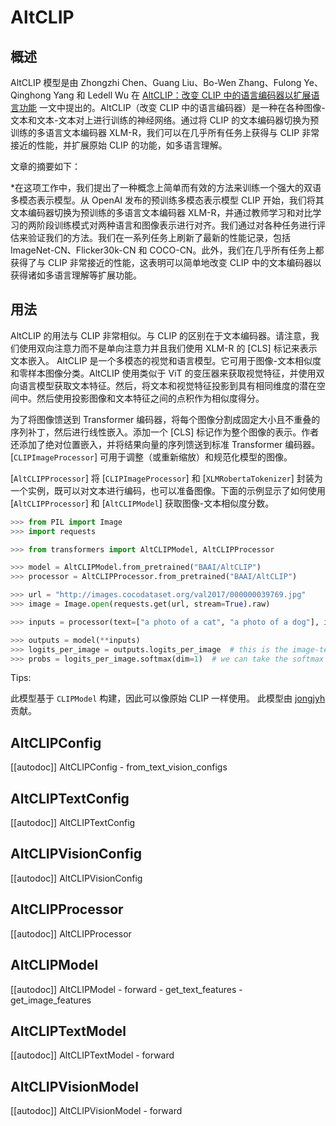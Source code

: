 <!--版权所有 2022 年 HuggingFace 团队。保留所有权利。
根据 Apache 许可证第 2.0 版（“许可证”）获得许可；除非符合许可证，否则您不得使用此文件。您可以在以下位置获取许可证的副本
http://www.apache.org/licenses/LICENSE-2.0
除非适用法律要求或书面同意，根据许可证分发的软件是基于“按原样” BASIS，不附带任何形式的担保或条件。有关许可证的特定语言的权限和限制，请参阅许可证。
⚠️请注意，此文件是 Markdown 格式，但包含了我们的文档构建器（类似于 MDX）的特定语法，可能无法在您的 Markdown 查看器中正确渲染。
-->
# AltCLIP

## 概述

AltCLIP 模型是由 Zhongzhi Chen、Guang Liu、Bo-Wen Zhang、Fulong Ye、Qinghong Yang 和 Ledell Wu 在 [AltCLIP：改变 CLIP 中的语言编码器以扩展语言功能](https://arxiv.org/abs/2211.06679v2) 一文中提出的。AltCLIP（改变 CLIP 中的语言编码器）是一种在各种图像-文本和文本-文本对上进行训练的神经网络。通过将 CLIP 的文本编码器切换为预训练的多语言文本编码器 XLM-R，我们可以在几乎所有任务上获得与 CLIP 非常接近的性能，并扩展原始 CLIP 的功能，如多语言理解。

文章的摘要如下：

*在这项工作中，我们提出了一种概念上简单而有效的方法来训练一个强大的双语多模态表示模型。从 OpenAI 发布的预训练多模态表示模型 CLIP 开始，我们将其文本编码器切换为预训练的多语言文本编码器 XLM-R，并通过教师学习和对比学习的两阶段训练模式对两种语言和图像表示进行对齐。我们通过对各种任务进行评估来验证我们的方法。我们在一系列任务上刷新了最新的性能记录，包括 ImageNet-CN、Flicker30k-CN 和 COCO-CN。此外，我们在几乎所有任务上都获得了与 CLIP 非常接近的性能，这表明可以简单地改变 CLIP 中的文本编码器以获得诸如多语言理解等扩展功能。

## 用法

AltCLIP 的用法与 CLIP 非常相似。与 CLIP 的区别在于文本编码器。请注意，我们使用双向注意力而不是单向注意力并且我们使用 XLM-R 的 [CLS] 标记来表示文本嵌入。
AltCLIP 是一个多模态的视觉和语言模型。它可用于图像-文本相似度和零样本图像分类。AltCLIP 使用类似于 ViT 的变压器来获取视觉特征，并使用双向语言模型获取文本特征。然后，将文本和视觉特征投影到具有相同维度的潜在空间中。然后使用投影图像和文本特征之间的点积作为相似度得分。

为了将图像馈送到 Transformer 编码器，将每个图像分割成固定大小且不重叠的序列补丁，然后进行线性嵌入。添加一个 [CLS] 标记作为整个图像的表示。作者还添加了绝对位置嵌入，并将结果向量的序列馈送到标准 Transformer 编码器。[`CLIPImageProcessor`] 可用于调整（或重新缩放）和规范化模型的图像。

[`AltCLIPProcessor`] 将 [`CLIPImageProcessor`] 和 [`XLMRobertaTokenizer`] 封装为一个实例，既可以对文本进行编码，也可以准备图像。下面的示例显示了如何使用 [`AltCLIPProcessor`] 和 [`AltCLIPModel`] 获取图像-文本相似度分数。

```python
>>> from PIL import Image
>>> import requests

>>> from transformers import AltCLIPModel, AltCLIPProcessor

>>> model = AltCLIPModel.from_pretrained("BAAI/AltCLIP")
>>> processor = AltCLIPProcessor.from_pretrained("BAAI/AltCLIP")

>>> url = "http://images.cocodataset.org/val2017/000000039769.jpg"
>>> image = Image.open(requests.get(url, stream=True).raw)

>>> inputs = processor(text=["a photo of a cat", "a photo of a dog"], images=image, return_tensors="pt", padding=True)

>>> outputs = model(**inputs)
>>> logits_per_image = outputs.logits_per_image  # this is the image-text similarity score
>>> probs = logits_per_image.softmax(dim=1)  # we can take the softmax to get the label probabilities
```

Tips:

此模型基于 `CLIPModel` 构建，因此可以像原始 CLIP 一样使用。
此模型由 [jongjyh](https://huggingface.co/jongjyh) 贡献。
## AltCLIPConfig
[[autodoc]] AltCLIPConfig
    - from_text_vision_configs
## AltCLIPTextConfig
[[autodoc]] AltCLIPTextConfig
## AltCLIPVisionConfig
[[autodoc]] AltCLIPVisionConfig
## AltCLIPProcessor
[[autodoc]] AltCLIPProcessor
## AltCLIPModel
[[autodoc]] AltCLIPModel
    - forward
    - get_text_features
    - get_image_features

## AltCLIPTextModel

[[autodoc]] AltCLIPTextModel
    - forward

## AltCLIPVisionModel

[[autodoc]] AltCLIPVisionModel
    - forward